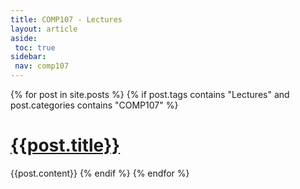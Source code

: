```yaml
---
title: COMP107 - Lectures
layout: article
aside:
 toc: true
sidebar:
 nav: comp107
---
```

{% for post in site.posts %}
{% if post.tags contains "Lectures" and post.categories contains "COMP107" %}
# [{{post.title}}]({{site.baseurl}}{{post.url}})
{{post.content}}
{% endif %}
{% endfor %}
